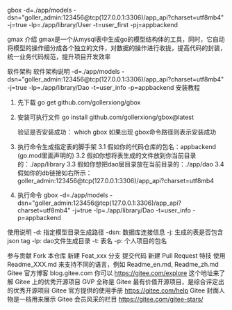 gbox -d=./app/models -dsn="goller_admin:123456@tcp(127.0.0.1:3306)/app_api?charset=utf8mb4" -j=true -lp=./app/library/User -t=user_first -pj=appbackend

gmax
介绍
gmax是一个从mysql表中生成go的模型结构体的工具，同时，它自动将模型的操作细分成各个独立的文件，对数据的操作进行收拢，提高代码的封装，统一业务代码规范，提升项目开发效率

软件架构
软件架构说明
-d=./app/models -dsn="goller_admin:123456@tcp(127.0.0.1:3306)/app_api?charset=utf8mb4" -j=true -lp=./app/library/Dao -t=user_info -p=appbackend
安装教程
1. 先下载
    go get github.com/gollerxiong/gbox

2. 安装可执行文件 
   go install github.com/gollerxiong/gbox@latest

   验证是否安装成功：
   which gbox
   如果出现 gbox命令路径则表示安装成功

3. 执行命令生成指定表的脚手架
   3.1 假如你的代码仓库的包名：appbackend (go.mod里面声明的)
   3.2 假如你想将表生成的文件放到你当前目录的：./app/library
   3.3 假如你想把dao层目录放在当前目录的：./app/dao
   3.4 假如你的db链接如右所示：goller_admin:123456@tcp(127.0.0.1:3306)/app_api?charset=utf8mb4

4. 执行命令
   gbox -d=./app/models -dsn="goller_admin:123456@tcp(127.0.0.1:3306)/app_api?charset=utf8mb4" -j=true -lp=./app/library/Dao -t=user_info -p=appbackend

使用说明
-d: 指定模型目录生成路径
-dsn: 数据库连接信息
-j: 生成的表是否包含json tag
-lp: dao文件生成目录
-t: 表名
-p: 个人项目的包名


参与贡献
Fork 本仓库
新建 Feat_xxx 分支
提交代码
新建 Pull Request
特技
使用 Readme_XXX.md 来支持不同的语言，例如 Readme_en.md, Readme_zh.md
Gitee 官方博客 blog.gitee.com
你可以 https://gitee.com/explore 这个地址来了解 Gitee 上的优秀开源项目
GVP 全称是 Gitee 最有价值开源项目，是综合评定出的优秀开源项目
Gitee 官方提供的使用手册 https://gitee.com/help
Gitee 封面人物是一档用来展示 Gitee 会员风采的栏目 https://gitee.com/gitee-stars/